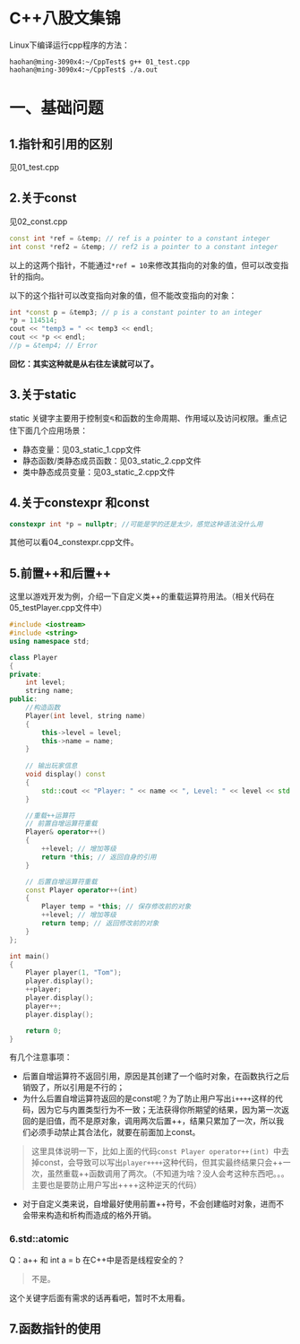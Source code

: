 # C++八股文集锦

Linux下编译运行cpp程序的方法：

```shell
haohan@ming-3090x4:~/CppTest$ g++ 01_test.cpp
haohan@ming-3090x4:~/CppTest$ ./a.out
```

# 一、基础问题

## 1.指针和引用的区别

见01_test.cpp



## 2.关于const

见02_const.cpp

```c++
const int *ref = &temp; // ref is a pointer to a constant integer
int const *ref2 = &temp; // ref2 is a pointer to a constant integer
```

以上的这两个指针，不能通过`*ref = 10`来修改其指向的对象的值，但可以改变指针的指向。



以下的这个指针可以改变指向对象的值，但不能改变指向的对象：

```c++
int *const p = &temp3; // p is a constant pointer to an integer
*p = 114514;
cout << "temp3 = " << temp3 << endl;
cout << *p << endl;
//p = &temp4; // Error
```

**回忆：其实这种就是从右往左读就可以了。**



## 3.关于static

static 关键字主要⽤于控制变ᰁ和函数的⽣命周期、作⽤域以及访问权限。重点记住下面几个应用场景：

- 静态变量：见03_static_1.cpp文件
- 静态函数/类静态成员函数：见03_static_2.cpp文件
- 类中静态成员变量：见03_static_2.cpp文件



## 4.关于constexpr 和const

```c++
constexpr int *p = nullptr; //可能是学的还是太少，感觉这种语法没什么用
```

其他可以看04_constexpr.cpp文件。



## 5.前置++和后置++

这里以游戏开发为例，介绍一下自定义类++的重载运算符用法。（相关代码在05_testPlayer.cpp文件中）

```c++
#include <iostream>
#include <string>
using namespace std;

class Player
{
private:
    int level;
    string name;
public:
    //构造函数
    Player(int level, string name)
    {
        this->level = level;
        this->name = name;
    }
    
    // 输出玩家信息
    void display() const 
    {
        std::cout << "Player: " << name << ", Level: " << level << std::endl;
    }

    //重载++运算符
    // 前置自增运算符重载
    Player& operator++() 
    {
        ++level; // 增加等级
        return *this; // 返回自身的引用
    }

    // 后置自增运算符重载
    const Player operator++(int) 
    {
        Player temp = *this; // 保存修改前的对象
        ++level; // 增加等级
        return temp; // 返回修改前的对象
    }
};

int main()
{
    Player player(1, "Tom");
    player.display();
    ++player;
    player.display();
    player++;
    player.display();

    return 0;
}
```

有几个注意事项：

- 后置自增运算符不返回引用，原因是其创建了一个临时对象，在函数执行之后销毁了，所以引用是不行的；
- 为什么后置自增运算符返回的是const呢？为了防止用户写出`i++++`这样的代码，因为它与内置类型行为不⼀致；⽆法获得你所期望的结果，因为第⼀次返回的是旧值，而不是原对象，调用两次后置++，结果只累加了⼀次，所以我们必须⼿动禁⽌其合法化，就要在前⾯加上const。

> 这里具体说明一下，比如上面的代码`const Player operator++(int) `中去掉const，会导致可以写出`player++++`这种代码，但其实最终结果只会++一次，虽然重载++函数调用了两次。（不知道为啥？没人会考这种东西吧。。。主要也是要防止用户写出++++这种逆天的代码）

- 对于自定义类来说，自增最好使用前置++符号，不会创建临时对象，进⽽不会带来构造和析构⽽造成的格外开销。



### 6.std::atomic

Q：a++ 和 int a = b 在C++中是否是线程安全的？

> 不是。

这个关键字后面有需求的话再看吧，暂时不太用看。



## 7.函数指针的使用




